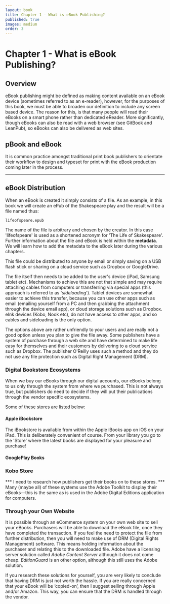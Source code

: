 ```yaml
---
layout: book
title: Chapter 1 - What is eBook Publishing?
published: true
images: medium
order: 3
---
```

# Chapter 1 - What is eBook Publishing?

## Overview

eBook publishing might be defined as making content available on an eBook device (sometimes referred to as an e-reader), however, for the purposes of this book, we must be able to broaden our definition to include any screen based device. The reason for this, is that many people will read their eBooks on a smart phone rather than dedicated eReader. More significantly, though eBooks can also be read with a web browser (see GitBook and LeanPub), so eBooks can also be delivered as web sites.

## pBook and eBook

It is common practice amongst traditional print book publishers to orientate their workflow to design and typeset for print with the eBook production coming later in the process.

-----

## eBook Distribution

When an eBook is created it simply consists of a file. As an example, in this book we will create an ePub of the Shakespeare play and the result will be a file named thus:

`lifeofspeare.epub`

The name of the file is arbitrary and chosen by the creator. In this case 'lifeofspeare' is used as a shortened acronym for 'The Life of Skakespeare'. Further information about the file and eBook is held within the **metadata**. We will learn how to add the metadata to the eBook later during the various chapters.

This file could be distributed to anyone by email or simply saving on a USB flash stick or sharing on a cloud service such as Dropbox or GoogleDrive.

The file itself then needs to be added to the user's device (iPad, Samsung tablet etc). Mechanisms to achieve this are not that simple and may require attaching cables from computers or transferring via special apps (this approach is referred to as '_sideloading_'). Tablet devices are somewhat easier to achieve this transfer, because you can use other apps such as email (emailing yourself from a PC and then grabbing the attachment through the device email app), or cloud storage solutions such as Dropbox. eInk devices (Kobo, Nook etc), do not have access to other apps, and so cables and sideloading is the only option.

The options above are rather unfriendly to your users and are really not a good option unless you plan to give the file away. Some publishers have a system of purchase through a web site and have determined to make life easy for themselves and their customers by delivering to a cloud service such as Dropbox. The publisher O'Reilly uses such a method and they do not use any file protection such as Digital Right Management (DRM).

### Digital Bookstore Ecosystems
When we buy our eBooks through our digital accounts, our eBooks belong to us only through the system from where we purchased. This is not always true, but publishers do need to decide if they will put their publications through the vendor specific ecosystems.

Some of these stores are listed below:
#### Apple iBookstore
The iBookstore is available from within the Apple iBooks app on iOS on your iPad. This is deliberately convenient of course. From your library you go to the 'Store' where the latest books are displayed for your pleasure and purchase!

#### GooglePlay Books

### Kobo Store

*** I need to research how publishers get their books on to these stores.
*** Many (maybe all) of these systems use the Adobe Toolkit to display their eBooks—this is the same as is used in the Adobe Digital Editions application for computers.

### Through your Own Website
It is possible through an eCommerce system on your own web site to sell your eBooks. Purchasers will be able to download the eBook file, once they have completed the transaction. If you feel the need to protect the file from further distribution, then you will need to make use of DRM (Digital Rights Management) software. This means holding information about the purchaser and relating this to the downloaded file. Adobe have a licensing server solution called _Adobe Content Server_ although it does not come cheap. _EditionGuard_ is an other option, although this still uses the Adobe solution.

If you research these solutions for yourself, you are very likely to conclude that having DRM is just not worth the hassle. If you are really concerned that your eBook will be ‘copied-on’, then I suggest selling through Apple and/or Amazon. This way, you can ensure that the DRM is handled through the vendor.
